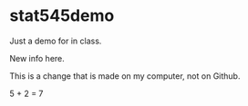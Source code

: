 # stat545demo
Just a demo for in class. 

New info here.

This is a change that is made on my computer, not on Github. 

5 + 2 = 7

